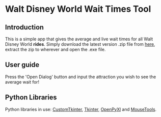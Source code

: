 # Walt Disney World Wait Times Tool
## Introduction
This is a simple app that gives the average and live wait times for all Walt Disney World **rides**. Simply download the latest version .zip file from [here](https://github.com/mrlukey676/wdwwaittimes/releases), extract the zip to wherever and open the .exe file.
## User guide
Press the 'Open Dialog' button and input the attraction you wish to see the average wait for!
## Python Libraries
Python libraries in use: [CustomTkinter](https://github.com/TomSchimansky/CustomTkinter), [Tkinter](https://docs.python.org/3/library/tkinter.html#module-tkinter), [OpenPyXl](https://foss.heptapod.net/openpyxl/openpyxl) and [MouseTools](https://github.com/scaratozzolo/MouseTools).
